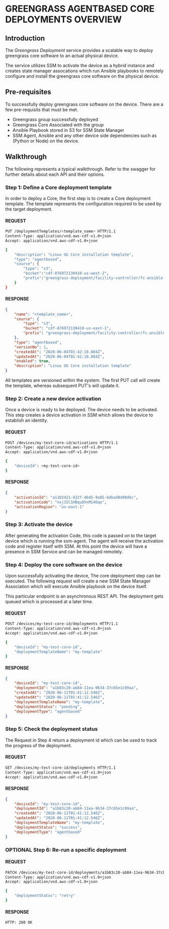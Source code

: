 # GREENGRASS AGENTBASED CORE DEPLOYMENTS OVERVIEW

## Introduction

The _Greengrass Deployment_ service provides a scalable way to deploy greengrass core software to an actual physical device.

The service utilizes SSM to activate the device as a hybrid instance and creates state manager assocations which run Ansible playbooks to remotely configure and install the greengrass core software on the physical device.

## Pre-requisites
To successfully deploy greengrass core software on the device. There are a few pre-requisits that must be met.

+ Greengrass group successfully deployed
+ Greengrass Core Associated with the group
+ Ansible Playbook stored in S3 for SSM State Manager
+ SSM Agent, Ansible and any other device side dependencies such as (Python or Node) on the device.

## Walkthrough
The following represents a typical walkthrough. Refer to the swagger for further details about each API and their options.

### Step 1: Define a Core deployment template
In order to deploy a Core, the first step is to create a Core deployment template. The template represents the configuration
required to be used by the target deployment.

#### REQUEST

```bash
PUT /deploymentTemplates/<template_name> HTTP/1.1
Content-Type: application/vnd.aws-cdf-v1.0+json
Accept: application/vnd.aws-cdf-v1.0+json

{
	"description": "Linux GG Core installation template",
	"type": "agentbased",
    "source": {
        "type": "s3",
    	"bucket":"cdf-876972130410-us-west-2",
    	"prefix":"greengrass-deployment/facility-controller/fc-ansible-gginstall.yaml"
    }
}
```

#### RESPONSE

```json
{
    "name": "<template_name>",
    "source": {
        "type": "s3",
        "bucket": "cdf-876972130410-us-east-1",
        "prefix": "greengrass-deployment/facility-controller/fc-ansible-gginstall.yaml"
    },
    "type": "agentbased",
    "versionNo": 1,
    "createdAt": "2020-06-04T01:42:18.804Z",
    "updatedAt": "2020-06-04T01:42:18.804Z",
    "enabled": true,
    "description": "Linux GG Core installation template"
}
```

All templates are versioned within the system. The first PUT call will create the template, whereas subsequent PUT's will update it.

### Step 2: Create a new device activation 

Once a device is ready to be deployed. The device needs to be activated. This step creates a device activation in SSM which allows the device to establish an identity.

#### REQUEST
```bash
POST /devices/my-test-core-id/activations HTTP/1.1
Content-Type: application/vnd.aws-cdf-v1.0+json
Accept: application/vnd.aws-cdf-v1.0+json

{
	"deviceId": <my-test-core-id>
}
```

#### RESPONSE
```json
{
    "activationId": "a1102421-922f-46d5-9a85-bdbad8d90d6c",
    "activationCode": "nxj3IC1HBquDVxM14Oqo",
    "activationRegion": "us-east-1"
}
```

### Step 3: Activate the device 

After generating the activation Code, this code is passed on to the target device which is running the ssm-agent. The agent will receive the activation code and register itself 
with SSM. At this point the device will have a presence in SSM Service and can be managed remotely.

### Step 4: Deploy the core software on the device

Upon successfully activating the device, The core deployment step can be executed. The following request will create a new SSM State Manager Association which will execute Ansible playbook on the device itself.

This particular endpoint is an asynchronous REST API. The deployment gets queued which is processed at a later time. 

#### REQUEST
```bash
POST /devices/my-test-core-id/deployments HTTP/1.1
Content-Type: application/vnd.aws-cdf-v1.0+json
Accept: application/vnd.aws-cdf-v1.0+json

{
    "deviceId": "my-test-core-id",
    "deploymentTemplateName": "my-template"
}
```

#### RESPONSE

```json
{
    "deviceId": "my-test-core-id",
    "deploymentId": "a1b83c20-ab84-11ea-9634-37cb5e1c09aa",
    "createdAt": "2020-06-11T01:41:12.546Z",
    "updatedAt": "2020-06-11T01:41:12.546Z",
    "deploymentTemplateName": "my-template",
    "deploymentStatus": "pending",
    "deploymentType": "agentbased"
}
```

### Step 5: Check the deployment status

The Request in Step 4 return a deployment id which can be used to track the progress of the deployment.

#### REQUEST

```bash
GET /devices/my-test-core-id/deployments HTTP/1.1
Content-Type: application/vnd.aws-cdf-v1.0+json
Accept: application/vnd.aws-cdf-v1.0+json
``` 

#### RESPONSE

```json
{
    "deviceId": "my-test-core-id",
    "deploymentId": "a1b83c20-ab84-11ea-9634-37cb5e1c09aa",
    "createdAt": "2020-06-11T01:41:12.546Z",
    "updatedAt": "2020-06-11T01:41:12.546Z",
    "deploymentTemplateName": "my-template",
    "deploymentStatus": "success",
    "deploymentType": "agentbased"
}
```

### OPTIONAL Step 6: Re-run a specific deployment

#### REQUEST

```bash
PATCH /devices/my-test-core-id/deployments/a1b83c20-ab84-11ea-9634-37cb5e1c09aa HTTP/1.1
Content-Type: application/vnd.aws-cdf-v1.0+json
Accept: application/vnd.aws-cdf-v1.0+json

{
	"deploymentStatus": "retry"
}
```

#### RESPONSE
```bash
HTTP: 200 OK
```

